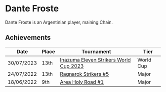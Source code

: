 # Dante Froste

Dante Froste is an Argentinian player, maining Chain. 

## Achievements

|Date|Place|Tournament|Tier|
|-|-|-|-|
| 30/07/2023 | 13th | [Inazuma Eleven Strikers World Cup 2023](../..//tournaments/worldcup23.md) | World Cup |
| 24/07/2022 | 13th | [Ragnarok Strikers #5](../..//tournaments/ragna/ragna5.md) | Major |
| 18/06/2022 | 9th | [Area Holy Road #1](../..//tournaments/misc/holyroad1.md) | Major |
